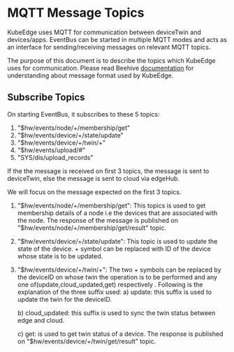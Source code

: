 # MQTT Message Topics
KubeEdge uses MQTT for communication between deviceTwin and devices/apps.
EventBus can be started in multiple MQTT modes and acts as an interface for sending/receiving messages on relevant MQTT topics.

The purpose of this document is to describe the topics which KubeEdge uses for communication.
Please read Beehive [documentation](https://github.com/kubeedge/kubeedge/blob/master/docs/modules/beehive.md) for understanding about message format used by KubeEdge.

## Subscribe Topics
On starting EventBus, it subscribes to these 5 topics:
1) "$hw/events/node/+/membership/get"
2) "$hw/events/device/+/state/update"
3) "$hw/events/device/+/twin/+"
4) "$hw/events/upload/#"
5) "SYS/dis/upload_records"

If the the message is received on first 3 topics, the message is sent to deviceTwin, else the message is sent to cloud via edgeHub.

We will focus on the message expected on the first 3 topics.

1) "$hw/events/node/+/membership/get": 
This topics is used to get membership details of a node i.e the devices that are associated with the node.
The response of the message is published on "$hw/events/node/+/membership/get/result" topic.

2) "$hw/events/device/+/state/update": 
This topic is used to update the state of the device. + symbol can be replaced with ID of the device whose state is to be updated.

3) "$hw/events/device/+/twin/+": 
The two + symbols can be replaced by the deviceID on whose twin the operation is to be performed and any one of(update,cloud_updated,get) respectively .
Following is the explanation of the three suffix used: 
    a) update: this suffix is used to update the twin for the deviceID.
    
    b) cloud_updated: this suffix is used to sync the twin status between edge and cloud.
    
    c) get: is used to get twin status of a device. The response is published on "$hw/events/device/+/twin/get/result" topic.
